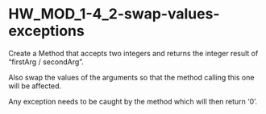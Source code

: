 # HW_MOD_1-4_2-swap-values-exceptions
Create a Method that accepts two integers and returns the integer result of “firstArg / secondArg”.

Also swap the values of the arguments so that the method calling this one will be affected.

Any exception needs to be caught by the method which will then return ‘0’.
